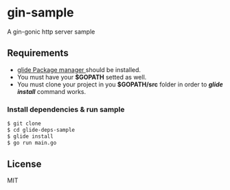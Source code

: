 # gin-sample

A gin-gonic http server sample

## Requirements

* [glide Package manager ](https://github.com/Masterminds/glide) should be installed.
* You must have your **$GOPATH** setted as well.
* You must clone your project in you **$GOPATH/src** folder in order to ***glide install*** command works.

### Install dependencies & run sample

```bash
$ git clone
$ cd glide-deps-sample
$ glide install
$ go run main.go
```

## License
MIT